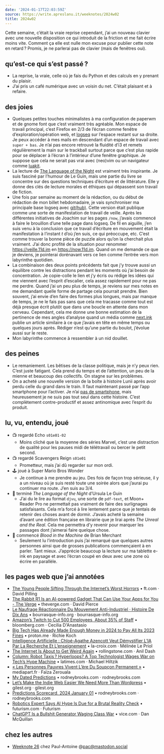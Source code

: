 ```yaml
---
date: '2024-01-17T22:03:59Z'
source: https://write.apreslanu.it/weeknotes/2024w02
title: 2024w02
---
```


Cette semaine, c’était la vraie reprise cependant, j’ai un nouveau clavier avec une nouvelle disposition ce qui introduit de la friction et me fait écrire moins vite. Comment ça elle est nulle mon excuse pour publier cette note en retard ? Promis, je ne parlerai pas de clavier (mais de fenêtres oui).

<!--more-->

## qu’est-ce qui s’est passé ?

- La reprise, la vraie, celle où je fais du Python et des calculs en y prenant du plaisir.
- J’ai pris un café numérique avec un voisin du net. C’était plaisant et à refaire.


## des joies

- Quelques petites touches minimalistes à ma configuration de paperwm et de gnome font que c’est vraiment très agréable. Mon espace de travail principal, c’est Firefox en 2/3 de l’écran comme fenêtre d’exploration/opération web, et [logseq] sur l’espace restant sur sa droite. Je peux accéder à mes mails en descendant d’un espace de travail avec `super + bas`. Je n’ai pas encore retrouvé la fluidité d’i3 et remets régulièrement la main sur le trackball surtout parce que c’est plus rapide pour se déplacer à l’écran à l’intérieur d’une fenêtre graphique. Je suppose que cela ne serait pas vrai avec (neo)vim ou un navigateur comme [luakit].
- La lecture de [The Language of the Night] est vraiment très inspirante. Je suis fasciné par l’humour de Le Guin, mais une partie du livre se concentre sur des questions techniques d’écriture et de littérature. Elle y donne des clés de lecture morales et éthiques qui dépassent son travail de fiction.
- Une fois par semaine au moment de la rédaction, ou du début de rédaction de mon billet hebdomadaire, je vais synchroniser ma principale base logseq avec [git(hub)]. Cette version était publique comme une sorte de manifestation de travail de veille. Après les différentes initiatives de Joachim sur les pages `/now`, j’avais commencé à faire le brouillon d’une telle page dans logseq. De fil en aiguille, j’en suis venu à la conclusion que ce travail d’écriture en mouvement était la manifestation à l’instant $t$ d’où j’en suis, ce qui préoccupe, etc. C’est comme trouver la bonne pièce de puzzle alors qu’on la cherchait plus vraiment. J’ai donc profité de la situation pour renommer https://veille.11d.im en https://now.11d.im. Quand on me demande ce que je deviens, je pointerai dorénavant vers ce lien comme l’entrée vers mon labyrinthe quotidien.
- La combinaison des deux points précédents fait que j’y trouve aussi un équilibre contre les distractions pendant les moments où j’ai besoin de concentration. Je copie-colle le lien et j’y écris ou rédige les idées qui me viennent avec l’esprit d’escalier, cela assez rapidement pour ne pas me perdre. Quand j’ai un peu plus de temps, je reviens sur mes notes en me demandant quelle forme de partage cela pourrait prendre. Bien souvent, j’ai envie d’en faire des formes plus longues, mais par manque de temps, je ne le fais pas sans que cela me tracasse comme tout est déjà presque écrit plutôt que dans une boucle en attente dans mon cerveau. Cependant, cela me donne une bonne estimation de la pertinence de mes angles d’analyse quand un média comme [next.ink] publie un article similaire à ce que j’avais en tête en même temps ou quelques jours après. Rédiger n’est qu’une partie du boulot, j’évolue aussi sur le reste.
- Mon labyrinthe commence à ressembler à un nid douillet.

[logseq]: https://logseq.com/
[The Language of the Night]: https://www.ursulakleguin.com/the-language-of-the-night
[git(hub)]: https://github.com/taniki/now
[luakit]: https://luakit.github.io/
[next.ink]: https://next.ink

## des peines

- Le remaniement. Les bêtises de la classe politique, mais je n’y peux rien. C’est juste fatigant. Cela prend du temps et de l’attention, un peu de la mienne et beaucoup des collectifs. On stagne sur les problèmes.
- On a acheté une nouvelle version de la boîte à histoire Lunii après avoir perdu celle du grand dans le train. Il faut maintenant passé par l’app smartphone pour l’activer. Je n’ai [pas de smartphone], mais heureusement je ne suis pas tout seul dans cette histoire. C’est complètement contre-productif et assez antinomique avec l’esprit du produit.

[pas de smartphone]: https://write.apreslanu.it/tk/punkt-mp02

## lu, vu, entendu, joué

- 📺 regardé Echo `s01e01-02`
  - Moins cliché que la moyenne des séries Marvel, c’est une distraction de qualité pour les pauses midi de télétravail ou bercer le petit second.
- 📺 regardé Scavengers Reign `s01e01`
  - Prometteur, mais j’ai dû regarder sur mon ordi.
- 🕹️ joué à Super Mario Bros Wonder
  - Je continue à me prendre au jeu. Des fois de façon trop sérieuse, il y a un niveau où je suis resté toute une soirée alors que j’aurai pu continuer ma route. J’en suis au 3/4.
- 📖 terminé *The Language of the Night* d’Ursula Le Guin
  - J’ai du le lire au format `djvu`, une sorte de `pdf-text`, et Moon+ Reader Pro ne permettait pas vraiment de faire des surlignages satisfaisants. Cela m’a forcé à lire lentement parce que je tentais de retenir des choses avant de dormir. J’avais acheté la semaine d’avant une édition française en librairie que je lirai après *The Unreal and the Real*. Cela me permettra d’y revenir pour marquer les passages dont j’aimerai faire quelque chose.
- 📖 commencé *Blood in the Machine* de Brian Merchant
  - Seulement lu l’introduction puis j’ai remarqué que quelques autres personnes ainsi que de grosses publications commençaient à en parler. Tant mieux. J’apprécie beaucoup la lecture sur ma tablette e-ink en paysage et avec l’écran coupé en deux avec une zone où écrire en parallèle.


## les pages web que j’ai annotées

- [The Young People Sifting Through the Internet’s Worst Horrors][article:0] • ft.com · David Pilling
- [The Rabbit R1 Is an AI-powered Gadget That Can Use Your Apps for You - The Verge][article:1] • theverge.com · David Pierce
- [Le Naufrage Réactionnaire Du Mouvement Anti-Industriel · Histoire De Dix Ans][article:2] • bourrasque-info.org · bourrasque-info.org
- [Amazon’s Twitch to Cut 500 Employees, About 35% of Staff][article:3] • bloomberg.com · Cecilia D'Anastasio
- [Big Tech Has Already Made Enough Money in 2024 to Pay All Its 2023 Fines][article:4] • proton.me · Richie Koch
- [Intelligence Artificielle : Chloé-Agathe Azencott Veut Démystifier L’IA Par La Recherche Et L’enseignement][article:5] • la-croix.com · Mélinée Le Priol
- [The Internet Is About to Get Weird Again][article:6] • rollingstone.com · Anil Dash
- [Column: Robot Taxis ? Hyperloops? A Top Technologist Wages War on Tech’s Hype Machine][article:7] • latimes.com · Michael Hiltzik
- [« Les Personnes Pauvres Vivent L’ère Du Soupçon Permanent »][article:8] • mediapart.fr · Faïza Zerouala
- [My Dated Predictions][article:9] • rodneybrooks.com · rodneybrooks.com
- [Let’s Make the Indie Web Easier We Need More Than Wordpress][article:10] • gilest.org · gilest.org
- [Predictions Scorecard, 2024 January 01][article:11] • rodneybrooks.com · rodneybrooks.com
- [Robotics Expert Says AI Hype Is Due for a Brutal Reality Check][article:12] • futurism.com · Futurism
- [ChatGPT Is a Bullshit Generator Waging Class War][article:13] • vice.com · Dan McQuillan

[article:0]: https://www.ft.com/content/ef42e78f-e578-450b-9e43-36fbd1e20d01
[article:1]: https://www.theverge.com/2024/1/9/24030667/rabbit-r1-ai-action-model-price-release-date
[article:2]: https://bourrasque-info.org/spip.php?article2360
[article:3]: https://www.bloomberg.com/news/articles/2024-01-09/amazon-s-twitch-to-cut-500-employees-about-35-of-staff?leadSource=reddit_wall
[article:4]: https://proton.me/blog/big-tech-2023-fines-vs-revenue
[article:5]: https://www.la-croix.com/france/intelligence-artificielle-chloe-agathe-azencott-veut-demystifier-l-ia-par-la-recherche-et-lenseignement-20240104
[article:6]: https://www.rollingstone.com/culture/culture-commentary/internet-future-about-to-get-weird-1234938403/
[article:7]: https://www.latimes.com/business/story/2023-01-20/robot-taxis-hyperloops-a-top-technologist-wages-war-on-techs-hype-machine
[article:8]: https://www.mediapart.fr/journal/france/080124/les-personnes-pauvres-vivent-l-ere-du-soupcon-permanent
[article:9]: https://rodneybrooks.com/my-dated-predictions/
[article:10]: https://gilest.org/indie-easy.html
[article:11]: https://rodneybrooks.com/predictions-scorecard-2024-january-01/
[article:12]: https://futurism.com/the-byte/robotics-expert-ai-hype-reality-check
[article:13]: https://www.vice.com/en/article/akex34/chatgpt-is-a-bullshit-generator-waging-class-war

## chez les autres

- [Weeknote 26](https://write.apreslanu.it/pac/weeknote-26) chez Paul-Antoine @pac@mastodon.social